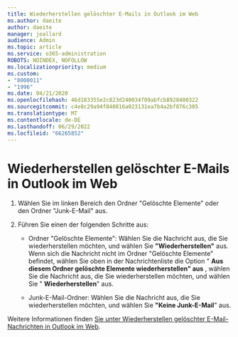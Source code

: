```yaml
---
title: Wiederherstellen gelöschter E-Mails in Outlook im Web
ms.author: daeite
author: daeite
manager: joallard
audience: Admin
ms.topic: article
ms.service: o365-administration
ROBOTS: NOINDEX, NOFOLLOW
ms.localizationpriority: medium
ms.custom:
- "8000011"
- "1996"
ms.date: 04/21/2020
ms.openlocfilehash: 46d183355e2c823d240034f09abfcb8928400322
ms.sourcegitcommit: c4e8c29a94f840816a023131ea7b4a2bf876c305
ms.translationtype: MT
ms.contentlocale: de-DE
ms.lasthandoff: 06/29/2022
ms.locfileid: "66265852"
---
```

# <a name="recover-deleted-email-in-outlook-on-the-web"></a>Wiederherstellen gelöschter E-Mails in Outlook im Web

1. Wählen Sie im linken Bereich den Ordner "Gelöschte Elemente" oder den Ordner "Junk-E-Mail" aus.

2. Führen Sie einen der folgenden Schritte aus:

    - Ordner "Gelöschte Elemente": Wählen Sie die Nachricht aus, die Sie wiederherstellen möchten, und wählen Sie **"Wiederherstellen"** aus. Wenn sich die Nachricht nicht im Ordner "Gelöschte Elemente" befindet, wählen Sie oben in der Nachrichtenliste die Option " **Aus diesem Ordner gelöschte Elemente wiederherstellen" aus** , wählen Sie die Nachricht aus, die Sie wiederherstellen möchten, und wählen Sie " **Wiederherstellen**" aus.

    - Junk-E-Mail-Ordner: Wählen Sie die Nachricht aus, die Sie wiederherstellen möchten, und wählen Sie **"Keine Junk-E-Mail**" aus.

Weitere Informationen finden [Sie unter Wiederherstellen gelöschter E-Mail-Nachrichten in Outlook im Web](https://support.office.com/article/a8ca78ac-4721-4066-95dd-571842e9fb11).
